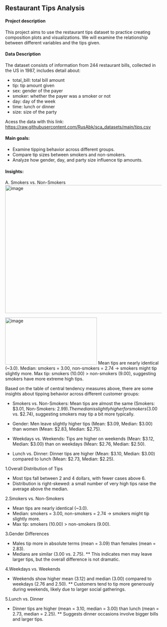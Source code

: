 ## Restaurant Tips Analysis
#### Project description
This project aims to use the restaurant tips dataset to practice creating composition plots and visualizations. We will examine the relationship between different variables and the tips given.
#### Data Description
The dataset consists of information from 244 restaurant bills, collected in the US in 1987, includes detail about:
- total_bill: total bill amount
- tip: tip amount given
- sex: gender of the payer
- smoker: whether the payer was a smoker or not
- day: day of the week
- time: lunch or dinner
- size: size of the party

Acess the data with this link:
https://raw.githubusercontent.com/RusAbk/sca_datasets/main/tips.csv

#### Main goals:
- Examine tipping behavior across different groups.
- Compare tip sizes between smokers and non-smokers.
- Analyze how gender, day, and party size influence tip amounts.

#### Insights:
A. Smokers vs. Non-Smokers
<img width="1100" height="411" alt="image" src="https://github.com/user-attachments/assets/9007b5d8-46b7-4937-9737-066dab7e1b99" />

<img width="295" height="151" alt="image" src="https://github.com/user-attachments/assets/013aee1e-3b7a-4022-ad3f-665326cc607f" />
Mean tips are nearly identical (~3.0).
Median: smokers = 3.00, non-smokers = 2.74 → smokers might tip slightly more.
Max tip: smokers (10.00) > non-smokers (9.00), suggesting smokers have more extreme high tips.

Based on the table of central tendency measures above, there are some insights about tipping behavior across different customer groups:

- Smokers vs. Non-Smokers: Mean tips are almost the same (Smokers: $3.01, Non-Smokers: $2.99). The median is slightly higher for smokers ($3.00 vs. $2.74), suggesting smokers may tip a bit more typically.

- Gender: Men leave slightly higher tips (Mean: $3.09, Median: $3.00) than women (Mean: $2.83, Median: $2.75).

- Weekdays vs. Weekends: Tips are higher on weekends (Mean: $3.12, Median: $3.00) than on weekdays (Mean: $2.76, Median: $2.50).

- Lunch vs. Dinner: Dinner tips are higher (Mean: $3.10, Median: $3.00) compared to lunch (Mean: $2.73, Median: $2.25).

1.Overall Distribution of Tips
* Most tips fall between 2 and 4 dollars, with fewer cases above 6.
* Distribution is right-skewed: a small number of very high tips raise the average above the median.

2.Smokers vs. Non-Smokers
* Mean tips are nearly identical (~3.0).
* Median: smokers = 3.00, non-smokers = 2.74 → smokers might tip slightly more.
* Max tip: smokers (10.00) > non-smokers (9.00).

3.Gender Differences
* Males tip more in absolute terms (mean = 3.09) than females (mean = 2.83).
* Medians are similar (3.00 vs. 2.75).
** This indicates men may leave larger tips, but the overall difference is not dramatic.

4.Weekdays vs. Weekends
* Weekends show higher mean (3.12) and median (3.00) compared to weekdays (2.76 and 2.50).
** Customers tend to tip more generously during weekends, likely due to larger social gatherings.

5.Lunch vs. Dinner
* Dinner tips are higher (mean = 3.10, median = 3.00) than lunch (mean = 2.73, median = 2.25).
** Suggests dinner occasions involve bigger bills and larger tips.
